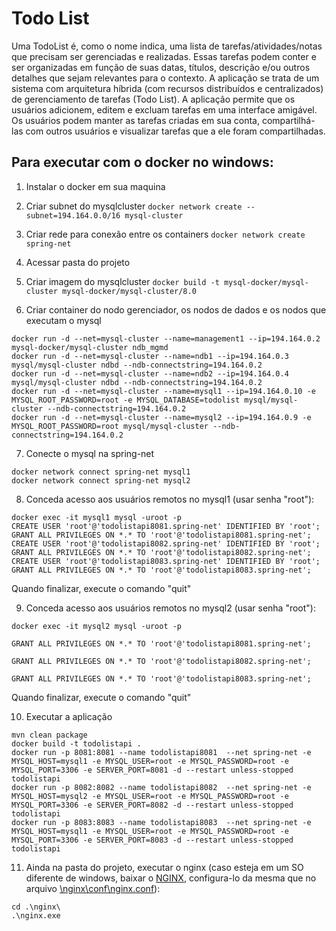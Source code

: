 
# Todo List
Uma TodoList é, como o nome indica, uma lista de tarefas/atividades/notas que precisam ser gerenciadas e realizadas. Essas tarefas podem conter e ser organizadas em função de suas datas, títulos, descrição e/ou outros detalhes que sejam relevantes para o contexto.
A aplicação se trata de um sistema com arquitetura híbrida (com recursos distribuídos e centralizados) de gerenciamento de tarefas (Todo List). A aplicação permite que os usuários adicionem, editem e excluam tarefas em uma interface amigável. Os usuários podem manter as tarefas criadas em sua conta, compartilhá-las com outros usuários e visualizar tarefas que a ele foram compartilhadas.

## Para executar com o docker no windows:

 1. Instalar o docker em sua maquina

 2. Criar subnet do mysqlcluster
```docker network create --subnet=194.164.0.0/16 mysql-cluster```

3. Criar rede para conexão entre os containers
```docker network create spring-net```

4. Acessar pasta do projeto

5. Criar imagem do mysqlcluster
```docker build -t mysql-docker/mysql-cluster mysql-docker/mysql-cluster/8.0```

6. Criar container do nodo gerenciador, os nodos de dados e os nodos que executam o mysql
```
docker run -d --net=mysql-cluster --name=management1 --ip=194.164.0.2 mysql-docker/mysql-cluster ndb_mgmd
docker run -d --net=mysql-cluster --name=ndb1 --ip=194.164.0.3 mysql/mysql-cluster ndbd --ndb-connectstring=194.164.0.2
docker run -d --net=mysql-cluster --name=ndb2 --ip=194.164.0.4 mysql/mysql-cluster ndbd --ndb-connectstring=194.164.0.2
docker run -d --net=mysql-cluster --name=mysql1 --ip=194.164.0.10 -e MYSQL_ROOT_PASSWORD=root -e MYSQL_DATABASE=todolist mysql/mysql-cluster --ndb-connectstring=194.164.0.2 
docker run -d --net=mysql-cluster --name=mysql2 --ip=194.164.0.9 -e MYSQL_ROOT_PASSWORD=root mysql/mysql-cluster --ndb-connectstring=194.164.0.2
```

7. Conecte o mysql na spring-net
```
docker network connect spring-net mysql1
docker network connect spring-net mysql2
```

8. Conceda acesso aos usuários remotos no mysql1 (usar senha "root"):
```
docker exec -it mysql1 mysql -uroot -p
CREATE USER 'root'@'todolistapi8081.spring-net' IDENTIFIED BY 'root';
GRANT ALL PRIVILEGES ON *.* TO 'root'@'todolistapi8081.spring-net';
CREATE USER 'root'@'todolistapi8082.spring-net' IDENTIFIED BY 'root';
GRANT ALL PRIVILEGES ON *.* TO 'root'@'todolistapi8082.spring-net';
CREATE USER 'root'@'todolistapi8083.spring-net' IDENTIFIED BY 'root';
GRANT ALL PRIVILEGES ON *.* TO 'root'@'todolistapi8083.spring-net';
```

Quando finalizar, execute o comando "quit"

9. Conceda acesso aos usuários remotos no mysql2 (usar senha "root"):
```
docker exec -it mysql2 mysql -uroot -p

GRANT ALL PRIVILEGES ON *.* TO 'root'@'todolistapi8081.spring-net';

GRANT ALL PRIVILEGES ON *.* TO 'root'@'todolistapi8082.spring-net';

GRANT ALL PRIVILEGES ON *.* TO 'root'@'todolistapi8083.spring-net';
```

Quando finalizar, execute o comando "quit"

10. Executar a aplicação
```
mvn clean package
docker build -t todolistapi .
docker run -p 8081:8081 --name todolistapi8081  --net spring-net -e MYSQL_HOST=mysql1 -e MYSQL_USER=root -e MYSQL_PASSWORD=root -e MYSQL_PORT=3306 -e SERVER_PORT=8081 -d --restart unless-stopped todolistapi
docker run -p 8082:8082 --name todolistapi8082  --net spring-net -e MYSQL_HOST=mysql2 -e MYSQL_USER=root -e MYSQL_PASSWORD=root -e MYSQL_PORT=3306 -e SERVER_PORT=8082 -d --restart unless-stopped todolistapi
docker run -p 8083:8083 --name todolistapi8083  --net spring-net -e MYSQL_HOST=mysql1 -e MYSQL_USER=root -e MYSQL_PASSWORD=root -e MYSQL_PORT=3306 -e SERVER_PORT=8083 -d --restart unless-stopped todolistapi
```


11. Ainda na pasta do projeto, executar o nginx (caso esteja em um SO diferente de windows, baixar o [NGINX](https://nginx.org/en/download.html), configura-lo da mesma que no arquivo [\nginx\conf\nginx.conf](./nginx/conf/nginx.conf)):
```
cd .\nginx\
.\nginx.exe
```





